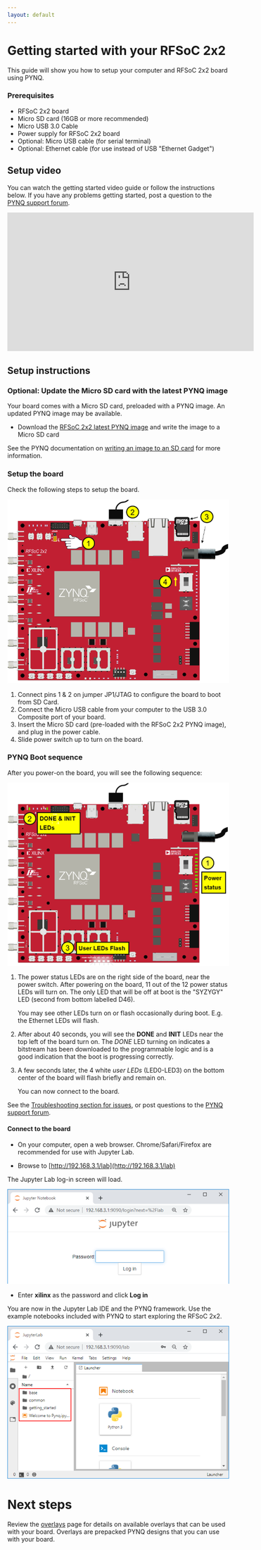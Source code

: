 ```yaml
---
layout: default
---
```


# Getting started with your RFSoC 2x2

This guide will show you how to setup your computer and RFSoC 2x2 board using PYNQ. 

### Prerequisites

* RFSoC 2x2 board
* Micro SD card (16GB or more recommended)
* Micro USB 3.0 Cable  
* Power supply for RFSoC 2x2 board
* Optional: Micro USB cable (for serial terminal)
* Optional: Ethernet cable (for use instead of USB "Ethernet Gadget")

## Setup video

You can watch the getting started video guide or follow the instructions below. If you have any problems getting started, post a question to the [PYNQ support forum](https://discuss.pynq.io).

<iframe width="560" height="315" src="https://www.youtube.com/embed/omyoGpY1jrc" frameborder="0" allow="accelerometer; autoplay; clipboard-write; encrypted-media; gyroscope; picture-in-picture" allowfullscreen></iframe>

## Setup instructions

### Optional: Update the Micro SD card with the latest PYNQ image

Your board comes with a Micro SD card, preloaded with a PYNQ image. An updated PYNQ image may be available. 

* Download the [RFSoC 2x2 latest PYNQ image](http://www.pynq.io/board.html) and write the image to a Micro SD card

See the PYNQ documentation on [writing an image to an SD card](https://pynq.readthedocs.io/en/latest/appendix.html#writing-the-sd-card-image) for more information. 

### Setup the board

Check the following steps to setup the board. 

![](./images/rfsoc2x2_setup.png)


1. Connect pins 1 & 2 on jumper JP1/JTAG to configure the board to boot from SD Card.
2. Connect the Micro USB cable from your computer to the USB 3.0 Composite port of your board.
3. Insert the Micro SD card (pre-loaded with the RFSoC 2x2 PYNQ image), and plug in the power cable.
4. Slide power switch up to turn on the board.

### PYNQ Boot sequence

After you power-on the board, you will see the following sequence:

![](./images/pynq-zu_boot_sequence.png)

1. The power status LEDs are on the right side of the board, near the power switch. After powering on the board, 11 out of the 12 power status LEDs will turn on. The only LED that will be off at boot is the "SYZYGY" LED (second from bottom labelled D46).  

   You may see other LEDs turn on or flash occasionally during boot. E.g. the Ethernet LEDs will flash.

2. After about 40 seconds, you will see the **DONE** and **INIT** LEDs near the top left of the board turn on. The *DONE* LED turning on indicates a bitstream has been downloaded to the programmable logic and is a good indication that the boot is progressing correctly. 

3. A few seconds later, the 4 white *user LEDs* (LED0-LED3) on the bottom center of the board will flash briefly and remain on. 

   You can now connect to the board.

See the [Troubleshooting section for issues](support.md#troubleshooting), or post questions to the [PYNQ support forum](https://discuss.pynq.io/).

#### Connect to the board

* On your computer, open a web browser. Chrome/Safari/Firefox are recommended for use with Jupyter Lab.

* Browse to [http://192.168.3.1/lab](http://192.168.3.1/lab)

The Jupyter Lab log-in screen will load.

![](./images/jupyter_login.png)


* Enter **xilinx** as the password and click **Log in**

You are now in the Jupyter Lab IDE and the PYNQ framework. Use the example notebooks included with PYNQ to start exploring the RFSoC 2x2.

![](./images/jupyter_home.png)



# Next steps

Review the [overlays](./overlays.html) page for details on available overlays that can be used with your board. Overlays are prepacked PYNQ designs that you can use with your board. 

